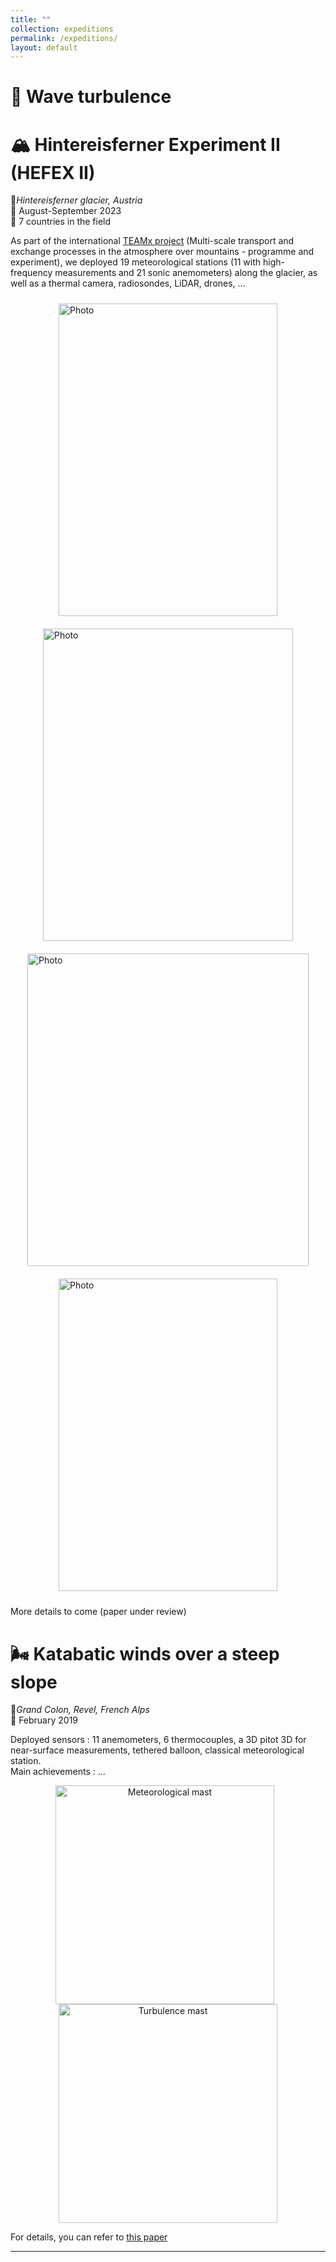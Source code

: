 ```yaml
---
title: ""
collection: expeditions
permalink: /expeditions/
layout: default
---
```


# 🌊 Wave turbulence 

# 🏔️ Hintereisferner Experiment II (HEFEX II) 

📍*Hintereisferner glacier, Austria*  
📅 August-September 2023  
👤 7 countries in the field  

As part of the international [TEAMx project](https://www.teamx-programme.org/) (Multi-scale transport and exchange processes in the atmosphere over mountains - programme and experiment), we deployed 19 meteorological stations (11 with high-frequency measurements and 21 sonic anemometers) along the glacier, as well as a thermal camera, radiosondes, LiDAR, drones, ...

<div style="display: flex; flex-wrap: wrap; justify-content: center;">
  <div style="width: 350px; height: 500px; margin: 10px; overflow: hidden;">
    <img src="/images/HEFEXII/Grand_mat.jpg" alt="Photo" style="width: 100%; height: 100%; object-fit: cover;" />
  </div>
  <div style="width: 400px; height: 500px; margin: 10px; overflow: hidden;">
    <img src="/images/HEFEXII/Glacier.JPG" alt="Photo" style="width: 100%; height: 100%; object-fit: cover;" />
  </div>
  <div style="width: 450px; height: 500px; margin: 10px; overflow: hidden;">
    <img src="/images/HEFEXII/LIDAR.JPG" alt="Photo" style="width: 100%; height: 100%; object-fit: cover;" />
  </div>
  <div style="width: 350px; height: 500px; margin: 10px; overflow: hidden;">
    <img src="/images/HEFEXII/Ballon.JPEG" alt="Photo" style="width: 100%; height: 100%; object-fit: cover;" />
  </div>
  </div>


More details to come (paper under review)  


# 🌬️ Katabatic winds over a steep slope

📍*Grand Colon, Revel, French Alps*  
📅 February 2019  

Deployed sensors : 11 anemometers, 6 thermocouples, a 3D pitot 3D for near-surface measurements, tethered balloon, classical meteorological station.  
Main achievements : ...   

<div style="text-align: center;">
  <div style="display: inline-block; margin-right: 10px;">
    <img src="/images/Grand_Colon/DSC02877.JPG" alt="Meteorological mast" width="350" />
  </div>
  <div style="display: inline-block;">
    <img src="/images/Grand_Colon/DSC02897.JPG" alt="Turbulence mast" width="350" />
  </div>
</div>


For details, you can refer to [this paper](https://hal.science/hal-03350043/file/Charrondi%C3%A8re2022.pdf)  

---




